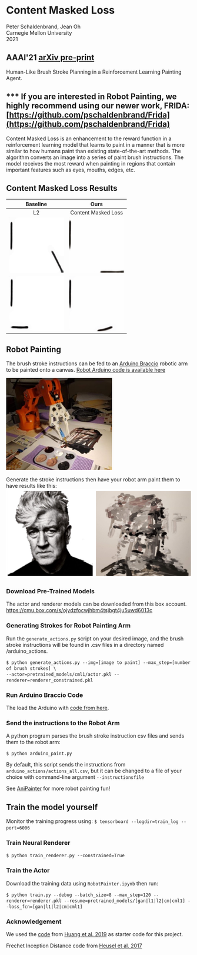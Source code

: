 # Content Masked Loss 

Peter Schaldenbrand, Jean Oh<br/>
Carnegie Mellon University<br/>
2021

## AAAI'21 [arXiv pre-print](https://arxiv.org/abs/2012.10043)

Human-Like Brush Stroke Planning in a Reinforcement Learning Painting Agent. 


## *** If you are interested in Robot Painting, we highly recommend using our newer work, FRIDA: [https://github.com/pschaldenbrand/Frida](https://github.com/pschaldenbrand/Frida)


Content Masked Loss is an enhancement to the reward function in a reinforcement learning model that learns to paint in a manner that is more similar to how humans paint than existing state-of-the-art methods.  The algorithm converts an image into a series of paint brush instructions.  The model receives the most reward when painting in regions that contain important features such as eyes, mouths, edges, etc.


## Content Masked Loss Results

| Baseline      | Ours |
| :----: | :----: |
| L2      | Content Masked Loss     |
| <img src="gifs/base12.gif" height="150" title="Baseline">   | <img src="gifs/ours12.gif" height="150" title="Ours">        |
| <img src="gifs/base20.gif" height="150" title="Baseline">   | <img src="gifs/ours20.gif" height="150" title="Ours">        |


## Robot Painting
The brush stroke instructions can be fed to an [Arduino Braccio](https://store.arduino.cc/usa/tinkerkit-braccio) robotic arm to be painted onto a canvas.  [Robot Arduino code is available here](https://create.arduino.cc/editor/skeeter_man/c5805760-4e8c-48e7-898d-a6abf2ed9097/preview)

<img src="image/braccio.jpg" height="250" alt="Braccio Arm Paints Humanoid Painter Strokes">

Generate the stroke instructions then have your robot arm paint them to have results like this:
![A Photo of Director David Lynch](image/painting_example.png "A Painting of Director David Lynch")


### Download Pre-Trained Models
The actor and renderer models can be downloaded from this box account.
https://cmu.box.com/s/ojydzfocwjhbm4tsjbgt4ju5uwd6013c

### Generating Strokes for Robot Painting Arm
Run the `generate_actions.py` script on your desired image, and the brush stroke instructions will be found in .csv files in a directory named /arduino_actions.
```
$ python generate_actions.py --img=[image to paint] --max_step=[number of brush strokes] \
--actor=pretrained_models/cml1/actor.pkl --renderer=renderer_constrained.pkl
```
### Run Arduino Braccio Code
The load the Arduino with [code from here](https://create.arduino.cc/editor/skeeter_man/c5805760-4e8c-48e7-898d-a6abf2ed9097/preview).
### Send the instructions to the Robot Arm
A python program parses the brush stroke instruction csv files and sends them to the robot arm:
```
$ python arduino_paint.py
```
By default, this script sends the instructions from `arduino_actions/actions_all.csv`, but it can be changed to a file of your choice with command-line argument `--instructionsfile`

See [AniPainter](https://github.com/pschaldenbrand/AniPainter) for more robot painting fun!

## Train the model yourself
Monitor the training progress using: `$ tensorboard --logdir=train_log --port=6006`
### Train Neural Renderer
```
$ python train_renderer.py --constrained=True
```
### Train the Actor
Download the training data using `RobotPainter.ipynb` then run:
```
$ python train.py --debug --batch_size=8 --max_step=120 --renderer=renderer.pkl --resume=pretrained_models/[gan|l1|l2|cm|cml1] --loss_fcn=[gan|l1|l2|cm|cml1]
```


### Acknowledgement 
We used the [code](https://github.com/megvii-research/ICCV2019-LearningToPaint) from [Huang et al. 2019](https://arxiv.org/abs/1903.04411) as starter code for this project.

Frechet Inception Distance code from [Heusel et al. 2017](https://github.com/bioinf-jku/TTUR)
